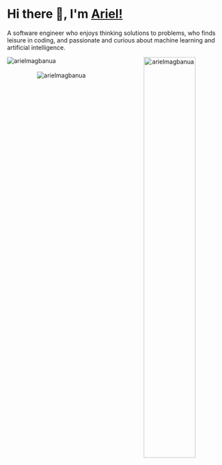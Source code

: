 # Hi there 👋, I'm [Ariel!](https://arielmagbanua.com/)

A software engineer who enjoys thinking solutions to problems, who finds leisure in coding, and passionate and curious about machine learning and artificial intelligence. 

<div align="center">
  <p>
    <img align="left" src="https://github-readme-stats.vercel.app/api/top-langs?username=arielmagbanua&theme=dark&layout=compact" alt="arielmagbanua"/>
  </p>
  <p>
    <img align="right" style="max-width: 49%"; width="49%; margin-bottom: 15px" src="https://github-readme-stats.vercel.app/api?username=arielmagbanua&show_icons=true&include_all_commits=true&count_private=true&theme=dark" alt="arielmagbanua"/>
  </p>
</div>
<br/>
<br/>
<div align="center"><img align="center" src="https://github-readme-streak-stats.herokuapp.com?user=arielmagbanua&theme=dark&border=FFFFFF" alt="arielmagbanua"/></div>
<br>
